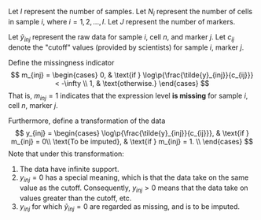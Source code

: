 Let $I$ represent the number of samples.
Let $N_i$ represent the number of cells in sample $i$, where $i = 1,2,...,I$.
Let $J$ represent the number of markers.

Let $\tilde{y}_{inj}$ represent the raw data for sample $i$, cell $n$, and marker $j$.
Let $c_{ij}$ denote the "cutoff" values (provided by scientists) for sample $i$, marker $j$.

Define the missingness indicator
$$
m_{inj} = \begin{cases}
  0, & \text{if } \log\p{\frac{\tilde{y}_{inj}}{c_{ij}}} < -\infty \\
  1, & \text{otherwise.}
\end{cases}
$$
That is, $m_{inj}=1$ indicates that the expression level **is missing** for sample $i$, cell $n$, marker $j$.

Furthermore, define a transformation of the data
$$
y_{inj} = \begin{cases}
  \log\p{\frac{\tilde{y}_{inj}}{c_{ij}}}, & \text{if }  m_{inj} = 0\\
  \text{To be imputed}, & \text{if } m_{inj} = 1. \\
  \end{cases}
$$
Note that under this transformation:

1. The data have infinite support.
2. $y_{inj} = 0$ has a special meaning, which is that the data take on the same value as the cutoff. Consequently, $y_{inj} > 0$ means that the data take on values greater than the cutoff, etc.
3. $y_{inj}$ for which $\tilde{y}_{inj} = 0$ are regarded as missing, and is to be imputed.

